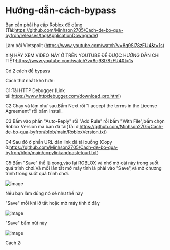 # Hướng-dẫn-cách-bypass
Bạn cần phải hạ cấp Roblox để dùng (Tải:https://github.com/Minhson2705/Cach-de-bo-qua-byfron/releases/tag/ApplicationDowngrade)

Làm bởi Vietspoilt (https://www.youtube.com/watch?v=8q9Sl78zFU4&t=1s)

XIN HÃY XEM VIDEO NÀY Ở TRÊN YOUTUBE ĐỂ ĐƯỢC HƯỚNG DẪN CHI TIẾT:https://www.youtube.com/watch?v=8q9Sl78zFU4&t=1s

Có 2 cách để bypass

Cách thứ nhất khó hơn:

C1:Tải HTTP Debugger (Link tải:https://www.httpdebugger.com/download_pro.html)

C2:Chạy và làm như sau.Bấm Next rồi "I accept the terms in the License Agreement" rồi bấm Install.

C3:Bấm vào phần "Auto-Reply" rồi "Add Rule" rồi bấm "With File",bấm chọn Roblox Version mà bạn đã tải(Tải ở:https://github.com/Minhson2705/Cach-de-bo-qua-byfron/blob/main/RobloxVersion.txt)

C4:Sau đó ở phần URL dán link đã tải xuống (Copy ở:https://github.com/Minhson2705/Cach-de-bo-qua-byfron/blob/main/copylinkandpastetourl.txt)

C5:Bấm "Save" thế là xong,vào lại ROBLOX và nhớ mở cái này trong suốt quá trỉnh chơi.Và mỗi lần tắt mở máy tính là phải vào "Save",và mở chương trình trong suốt quá trình chơi.

![image](https://github.com/Minhson2705/Cach-de-bo-qua-byfron/assets/91005596/1371f68b-ed76-479a-ba79-c2c0fed69f41)

Nếu bạn làm đúng nó sẽ như thế này

"Save" mỗi khi lỡ tắt hoặc mở máy tính ở đây 

![image](https://github.com/Minhson2705/Cach-de-bo-qua-byfron/assets/91005596/e829f192-1e55-407f-984d-52052f2293c7)

"Save" bấm nút này 

![image](https://github.com/Minhson2705/Cach-de-bo-qua-byfron/assets/91005596/44744753-c92e-4c86-96b9-d9d95cfbf27a)

Cách 2:

